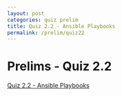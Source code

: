 ```yaml
---
layout: post
categories: quiz prelim
title: Quiz 2.2 - Ansible Playbooks
permalink: /prelim/quiz22
---
```

# Prelims - Quiz 2.2

<p> <a href="https://github.com/jesmatienzo-tip/sysad2-12021/tree/quiz22"> Quiz 2.2 - Ansible Playbooks </a> </p>

```

```




